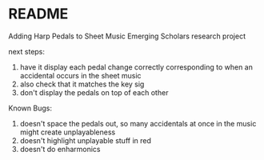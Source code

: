 # README #

Adding Harp Pedals to Sheet Music
Emerging Scholars research project


next steps:

1. have it display each pedal change correctly corresponding to when an accidental occurs in the sheet music
2. also check that it matches the key sig
3. don't display the pedals on top of each other




Known Bugs:
1. doesn't space the pedals out, so many accidentals at once in the music might create unplayableness
2. doesn't highlight unplayable stuff in red
3. doesn't do enharmonics